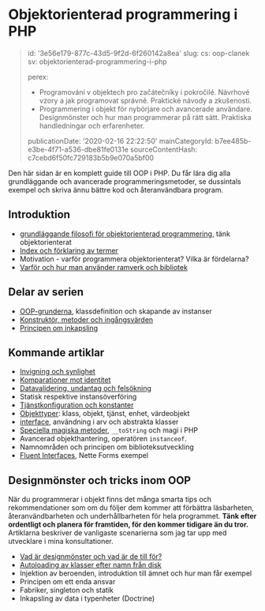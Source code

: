 Objektorienterad programmering i PHP
====================================

> id: '3e56e179-877c-43d5-9f2d-6f260142a8ea'
> slug:
> 	cs: oop-clanek
> 	sv: objektorienterad-programmering-i-php
> 
> perex:
> 	- Programování v objektech pro začátečníky i pokročilé. Návrhové vzory a jak programovat správně. Praktické návody a zkušenosti.
> 	- Programmering i objekt för nybörjare och avancerade användare. Designmönster och hur man programmerar på rätt sätt. Praktiska handledningar och erfarenheter.
> 
> publicationDate: '2020-02-16 22:22:50'
> mainCategoryId: b7ee485b-e3be-4f71-a536-dbe81fe0131e
> sourceContentHash: c7cebd6f50fc729183b5b9e070a5bf00

Den här sidan är en komplett guide till OOP i PHP. Du får lära dig alla grundläggande och avancerade programmeringsmetoder, se dussintals exempel och skriva ännu bättre kod och återanvändbara program.

Introduktion
--------------------

- <a href="/filosofi-oop">grundläggande filosofi för objektorienterad programmering</a>, tänk objektorienterat
- <a href="/oop-concepts">Index och förklaring av termer</a>
- Motivation - varför programmera objektorienterat? Vilka är fördelarna?
- <a href="/proc-use-frameworks">Varför och hur man använder ramverk och bibliotek</a>

Delar av serien
------------

- <a href="/uvod-do-oop">OOP-grunderna</a>, klassdefinition och skapande av instanser
- <a href="/methods-and-passing-input">Konstruktör, metoder och ingångsvärden</a>
- <a href="/inkapsling">Principen om inkapsling</a>

Kommande artiklar
-------------------

- <a href="/invigning och synlighet">Invigning och synlighet</a>
- <a href="/comparisons-vs-identity-oop">Komparationer mot identitet</a>
- <a href="/undantag">Datavalidering, undantag och felsökning</a>
- Statisk respektive instansöverföring
- <a href="/tjänstkonfiguration">Tjänstkonfiguration och konstanter</a>
- <a href="/objekttyper">Objekttyper</a>: klass, objekt, tjänst, enhet, värdeobjekt
- <a href="/interface">interface</a>, användning i arv och abstrakta klasser
- <a href="/magicke-methods-oop">Speciella magiska metoder</a>, `__toString` och magi i PHP
- Avancerad objekthantering, operatören `instanceof`.
- Namnområden och principen om biblioteksutveckling
- <a href="/fluent-interfaces">Fluent Interfaces</a>, Nette Forms exempel

Designmönster och tricks inom OOP
----------------------------

När du programmerar i objekt finns det många smarta tips och rekommendationer som om du följer dem kommer att förbättra läsbarheten, återanvändbarheten och underhållbarheten för hela programmet. **Tänk efter ordentligt och planera för framtiden, för den kommer tidigare än du tror.** Artiklarna beskriver de vanligaste scenarierna som jag tar upp med utvecklare i mina konsultationer.

- <a href="/design-patterns">Vad är designmönster och vad är de till för?</a>
- <a href="/autoloading-trid">Autoloading av klasser efter namn från disk</a>
- Injektion av beroenden, introduktion till ämnet och hur man får exempel
- Principen om ett enda ansvar
- Fabriker, singleton och statik
- Inkapsling av data i typenheter (Doctrine)

